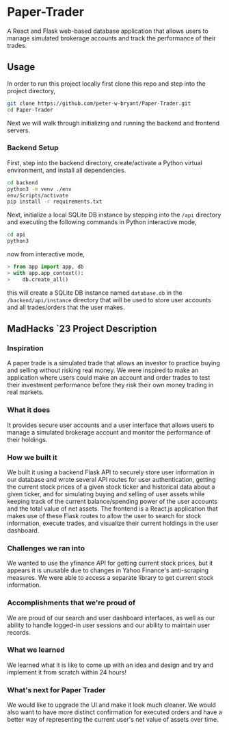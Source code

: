 # Paper-Trader
 A React and Flask web-based database application that allows users to manage simulated brokerage accounts and track the performance of their trades.

## Usage
In order to run this project locally first clone this repo and step into the project directory,
```bash
git clone https://github.com/peter-w-bryant/Paper-Trader.git
cd Paper-Trader
```
Next we will walk through initializing and running the backend and frontend servers.

### Backend Setup
First, step into the backend directory, create/activate a Python virtual environment, and install all dependencies.

```bash
cd backend
python3 -m venv ./env
env/Scripts/activate
pip install -r requirements.txt
```
Next, initialize a local SQLite DB instance by stepping into the ```/api``` directory and executing the following commands in Python interactive mode,
```bash
cd api
python3
```
now from interactive mode,

```python
> from app import app, db
> with app.app_context():
>    db.create_all()
```
this will create a SQLite DB instance named ```database.db``` in the ```/backend/api/instance``` directory that will be used to store user accounts and all trades/orders that the user makes.

## MadHacks `23 Project Description
### Inspiration
A paper trade is a simulated trade that allows an investor to practice buying and selling without risking real money. We were inspired to make an application where users could make an account and order trades to test their investment performance before they risk their own money trading in real markets. 

### What it does
It provides secure user accounts and a user interface that allows users to manage a simulated brokerage account and monitor the performance of their holdings.

### How we built it
We built it using a backend Flask API to securely store user information in our database and wrote several API routes for user authentication, getting the current stock prices of a given stock ticker and historical data about a given ticker, and for simulating buying and selling of user assets while keeping track of the current balance/spending power of the user accounts and the total value of net assets. The frontend is a React.js application that makes use of these Flask routes to allow the user to search for stock information, execute trades, and visualize their current holdings in the user dashboard.

### Challenges we ran into
We wanted to use the yfinance API for getting current stock prices, but it appears it is unusable due to changes in Yahoo Finance's anti-scraping measures. We were able to access a separate library to get current stock information.

### Accomplishments that we're proud of
We are proud of our search and user dashboard interfaces, as well as our ability to handle logged-in user sessions and our ability to maintain user records.

### What we learned
We learned what it is like to come up with an idea and design and try and implement it from scratch within 24 hours!

### What's next for Paper Trader
We would like to upgrade the UI and make it look much cleaner. We would also want to have more distinct confirmation for executed orders and have a better way of representing the current user's net value of assets over time.
